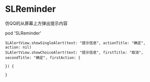 # SLReminder
仿QQ的从屏幕上方弹出提示内容

pod 'SLReminder'

```
SLAlertView.showSingleAlert(text: "提示信息", actionTitle: "确定", action: nil)
SLAlertView.showChoiceAlert(text: "提示信息", firstTitle: "取消", secondTitle: "确定", firstAction: {
            
}) {
            
}
```
